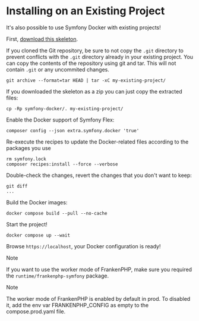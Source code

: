 # Installing on an Existing Project

It's also possible to use Symfony Docker with existing projects!

First, [download this skeleton](https://github.com/dunglas/symfony-docker).

If you cloned the Git repository, be sure to not copy the `.git` directory to prevent conflicts with the `.git` directory already in your existing project.
You can copy the contents of the repository using git and tar. This will not contain `.git` or any uncommited changes.

    git archive --format=tar HEAD | tar -xC my-existing-project/

If you downloaded the skeleton as a zip you can just copy the extracted files:

    cp -Rp symfony-docker/. my-existing-project/

Enable the Docker support of Symfony Flex:

    composer config --json extra.symfony.docker 'true'

Re-execute the recipes to update the Docker-related files according to the packages you use

    rm symfony.lock
    composer recipes:install --force --verbose

Double-check the changes, revert the changes that you don't want to keep:

    git diff
    ...

Build the Docker images:

    docker compose build --pull --no-cache

Start the project!

    docker compose up --wait

Browse `https://localhost`, your Docker configuration is ready!

> [!NOTE]
> If you want to use the worker mode of FrankenPHP, make sure you required the `runtime/frankenphp-symfony` package.

> [!NOTE]
> The worker mode of FrankenPHP is enabled by default in prod. To disabled it, add the env var FRANKENPHP_CONFIG as empty to the compose.prod.yaml file.
